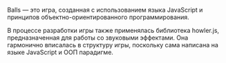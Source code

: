 Balls — это игра, созданная с использованием языка JavaScript и принципов объектно-ориентированного программирования.

В процессе разработки игры также применялась библиотека howler.js, предназначенная для работы со звуковыми эффектами. Она гармонично вписалась в структуру игры, поскольку сама написана на языке JavaScript и ООП парадигме.
